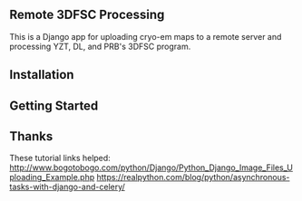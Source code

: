 ## Remote 3DFSC Processing


This is a Django app for uploading cryo-em maps to a remote server and processing YZT, DL, and PRB's 3DFSC program.


## Installation


## Getting Started


## Thanks


These tutorial links helped:
http://www.bogotobogo.com/python/Django/Python_Django_Image_Files_Uploading_Example.php
https://realpython.com/blog/python/asynchronous-tasks-with-django-and-celery/
